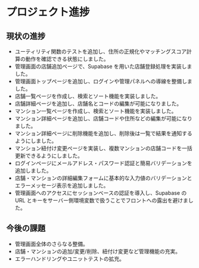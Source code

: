 # プロジェクト進捗

## 現状の進捗
- ユーティリティ関数のテストを追加し、住所の正規化やマッチングスコア計算の動作を確認できる状態にしました。
- 管理画面の店舗追加ページで、Supabase を用いた店舗登録処理を実装しました。
- 管理画面トップページを追加し、ログインや管理パネルへの導線を整備しました。
- 店舗一覧ページを作成し、検索とソート機能を実装しました。
- 店舗詳細ページを追加し、店舗名とコードの編集が可能になりました。
- マンション一覧ページを作成し、検索とソート機能を実装しました。
- マンション詳細ページを追加し、店舗コードや住所などの編集が可能になりました。
- マンション詳細ページに削除機能を追加し、削除後は一覧で結果を通知するようにしました。
- マンション紐付け変更ページを実装し、複数マンションの店舗コードを一括更新できるようにしました。
- ログインページにメールアドレス・パスワード認証と簡易バリデーションを追加しました。
- 店舗・マンションの詳細編集フォームに基本的な入力値のバリデーションとエラーメッセージ表示を追加しました。
- 管理画面へのアクセスにセッションベースの認証を導入し、Supabase の URL とキーをサーバー側環境変数で扱うことでフロントへの露出を避けました。

## 今後の課題
- 管理画面全体のさらなる整備。
- 店舗・マンションの追加/変更/削除、紐付け変更など管理機能の充実。
- エラーハンドリングやユニットテストの拡充。

